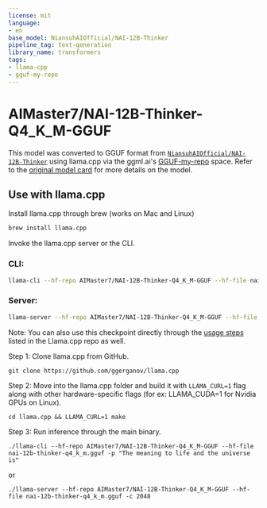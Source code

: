 ```yaml
---
license: mit
language:
- en
base_model: NiansuhAIOfficial/NAI-12B-Thinker
pipeline_tag: text-generation
library_name: transformers
tags:
- llama-cpp
- gguf-my-repo
---
```


# AIMaster7/NAI-12B-Thinker-Q4_K_M-GGUF
This model was converted to GGUF format from [`NiansuhAIOfficial/NAI-12B-Thinker`](https://huggingface.co/NiansuhAIOfficial/NAI-12B-Thinker) using llama.cpp via the ggml.ai's [GGUF-my-repo](https://huggingface.co/spaces/ggml-org/gguf-my-repo) space.
Refer to the [original model card](https://huggingface.co/NiansuhAIOfficial/NAI-12B-Thinker) for more details on the model.

## Use with llama.cpp
Install llama.cpp through brew (works on Mac and Linux)

```bash
brew install llama.cpp

```
Invoke the llama.cpp server or the CLI.

### CLI:
```bash
llama-cli --hf-repo AIMaster7/NAI-12B-Thinker-Q4_K_M-GGUF --hf-file nai-12b-thinker-q4_k_m.gguf -p "The meaning to life and the universe is"
```

### Server:
```bash
llama-server --hf-repo AIMaster7/NAI-12B-Thinker-Q4_K_M-GGUF --hf-file nai-12b-thinker-q4_k_m.gguf -c 2048
```

Note: You can also use this checkpoint directly through the [usage steps](https://github.com/ggerganov/llama.cpp?tab=readme-ov-file#usage) listed in the Llama.cpp repo as well.

Step 1: Clone llama.cpp from GitHub.
```
git clone https://github.com/ggerganov/llama.cpp
```

Step 2: Move into the llama.cpp folder and build it with `LLAMA_CURL=1` flag along with other hardware-specific flags (for ex: LLAMA_CUDA=1 for Nvidia GPUs on Linux).
```
cd llama.cpp && LLAMA_CURL=1 make
```

Step 3: Run inference through the main binary.
```
./llama-cli --hf-repo AIMaster7/NAI-12B-Thinker-Q4_K_M-GGUF --hf-file nai-12b-thinker-q4_k_m.gguf -p "The meaning to life and the universe is"
```
or 
```
./llama-server --hf-repo AIMaster7/NAI-12B-Thinker-Q4_K_M-GGUF --hf-file nai-12b-thinker-q4_k_m.gguf -c 2048
```
